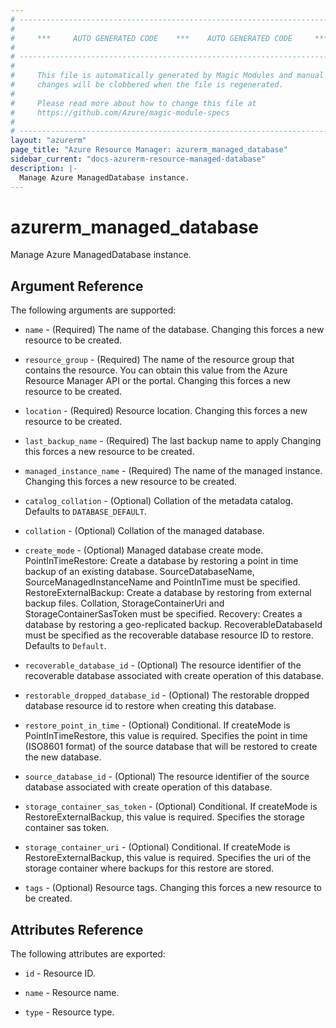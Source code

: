 ```yaml
---
# ----------------------------------------------------------------------------
#
#     ***     AUTO GENERATED CODE    ***    AUTO GENERATED CODE     ***
#
# ----------------------------------------------------------------------------
#
#     This file is automatically generated by Magic Modules and manual
#     changes will be clobbered when the file is regenerated.
#
#     Please read more about how to change this file at
#     https://github.com/Azure/magic-module-specs
#
# ----------------------------------------------------------------------------
layout: "azurerm"
page_title: "Azure Resource Manager: azurerm_managed_database"
sidebar_current: "docs-azurerm-resource-managed-database"
description: |-
  Manage Azure ManagedDatabase instance.
---
```


# azurerm_managed_database

Manage Azure ManagedDatabase instance.


## Argument Reference

The following arguments are supported:

* `name` - (Required) The name of the database. Changing this forces a new resource to be created.

* `resource_group` - (Required) The name of the resource group that contains the resource. You can obtain this value from the Azure Resource Manager API or the portal. Changing this forces a new resource to be created.

* `location` - (Required) Resource location. Changing this forces a new resource to be created.

* `last_backup_name` - (Required) The last backup name to apply Changing this forces a new resource to be created.

* `managed_instance_name` - (Required) The name of the managed instance. Changing this forces a new resource to be created.

* `catalog_collation` - (Optional) Collation of the metadata catalog. Defaults to `DATABASE_DEFAULT`.

* `collation` - (Optional) Collation of the managed database.

* `create_mode` - (Optional) Managed database create mode. PointInTimeRestore: Create a database by restoring a point in time backup of an existing database. SourceDatabaseName, SourceManagedInstanceName and PointInTime must be specified. RestoreExternalBackup: Create a database by restoring from external backup files. Collation, StorageContainerUri and StorageContainerSasToken must be specified. Recovery: Creates a database by restoring a geo-replicated backup. RecoverableDatabaseId must be specified as the recoverable database resource ID to restore. Defaults to `Default`.

* `recoverable_database_id` - (Optional) The resource identifier of the recoverable database associated with create operation of this database.

* `restorable_dropped_database_id` - (Optional) The restorable dropped database resource id to restore when creating this database.

* `restore_point_in_time` - (Optional) Conditional. If createMode is PointInTimeRestore, this value is required. Specifies the point in time (ISO8601 format) of the source database that will be restored to create the new database.

* `source_database_id` - (Optional) The resource identifier of the source database associated with create operation of this database.

* `storage_container_sas_token` - (Optional) Conditional. If createMode is RestoreExternalBackup, this value is required. Specifies the storage container sas token.

* `storage_container_uri` - (Optional) Conditional. If createMode is RestoreExternalBackup, this value is required. Specifies the uri of the storage container where backups for this restore are stored.

* `tags` - (Optional) Resource tags. Changing this forces a new resource to be created.

## Attributes Reference

The following attributes are exported:

* `id` - Resource ID.

* `name` - Resource name.

* `type` - Resource type.
